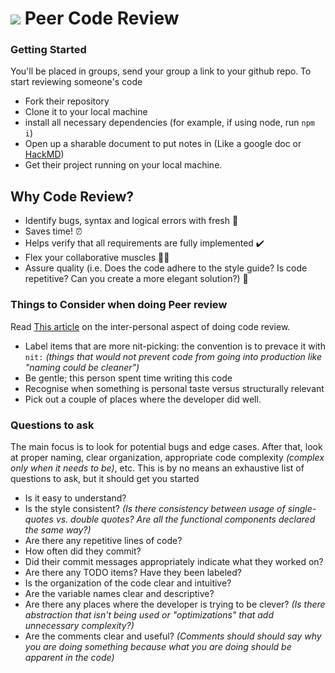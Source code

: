 # ![](https://ga-dash.s3.amazonaws.com/production/assets/logo-9f88ae6c9c3871690e33280fcf557f33.png) Peer Code Review

### Getting Started
You'll be placed in groups, send your group a link to your github repo. To start reviewing someone's code
- Fork their repository
- Clone it to your local machine
- install all necessary dependencies (for example, if using node, run `npm i`)
- Open up a sharable document to put notes in (Like a google doc or [HackMD](https://hackmd.io/))
- Get their project running on your local machine.

## Why Code Review?

- Identify bugs, syntax and logical errors with fresh 👀
- Saves time! ⏰
- Helps verify that all requirements are fully implemented ✔️
- Flex your collaborative muscles 💪🏽
- Assure quality (i.e. Does the code adhere to the style guide? Is code repetitive? Can you create a more elegant solution?) 🧐

### Things to Consider when doing Peer review

Read [This article](https://mtlynch.io/human-code-reviews-1/) on the inter-personal aspect of doing code review.
* Label items that are more nit-picking: the convention is to prevace it with `nit:` _(things that would not prevent code from going into production like "naming could be cleaner")_
* Be gentle; this person spent time writing this code
* Recognise when something is personal taste versus structurally relevant
* Pick out a couple of places where the developer did well.

### Questions to ask

The main focus is to look for potential bugs and edge cases. After that, look at proper naming, clear organization, appropriate code complexity _(complex only when it needs to be)_, etc.
This is by no means an exhaustive list of questions to ask, but it should get you started

* Is it easy to understand?
* Is the style consistent? _(Is there consistency between usage of single-quotes vs. double quotes? Are all the functional components declared the same way?)_
* Are there any repetitive lines of code?
* How often did they commit? 
* Did their commit messages appropriately indicate what they worked on?
* Are there any TODO items? Have they been labeled?
* Is the organization of the code clear and intuitive? 
* Are the variable names clear and descriptive?
* Are there any places where the developer is trying to be clever? _(Is there abstraction that isn't being used or "optimizations" that add unnecessary complexity?)_
* Are the comments clear and useful? _(Comments should should say why you are doing something because what you are doing should be apparent in the code)_
